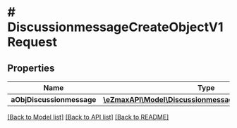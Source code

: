 # # DiscussionmessageCreateObjectV1Request

## Properties

Name | Type | Description | Notes
------------ | ------------- | ------------- | -------------
**aObjDiscussionmessage** | [**\eZmaxAPI\Model\DiscussionmessageRequestCompound[]**](DiscussionmessageRequestCompound.md) |  |

[[Back to Model list]](../../README.md#models) [[Back to API list]](../../README.md#endpoints) [[Back to README]](../../README.md)
